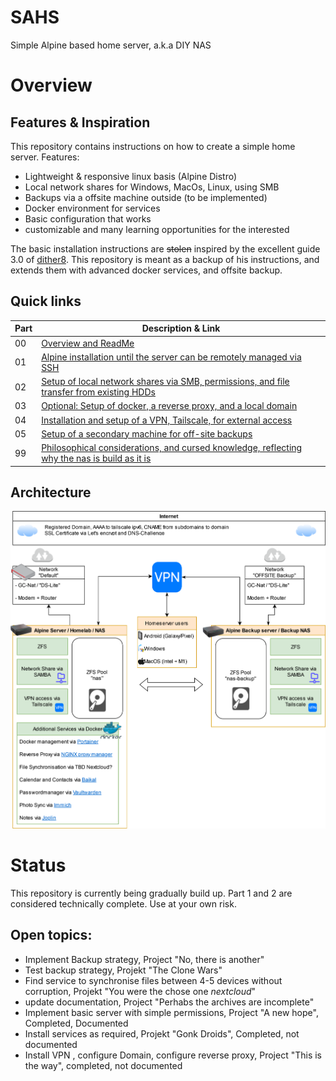 # SAHS
Simple Alpine based home server, a.k.a DIY NAS

# Overview
## Features & Inspiration
This repository contains instructions on how to create a simple home server. Features:
- Lightweight & responsive linux basis (Alpine Distro)
- Local network shares for Windows, MacOs, Linux, using SMB
- Backups via a offsite machine outside (to be implemented)
- Docker environment for services
- Basic configuration that works
- customizable and many learning opportunities for the interested
  
The basic installation instructions are ~~stolen~~ inspired by the excellent guide 3.0 of [dither8](https://dither8.xyz/guide/alpine-linux-nas-3/ "Link to dither8's website"). This repository is meant as a backup of his instructions, and extends them with advanced docker services, and offsite backup.

## Quick links
| Part | Description & Link|
| ----------- | ----------- |
| 00 | [Overview and ReadMe](https://github.com/pubbelfiesch/SAHS/) |
| 01 | [Alpine installation until the server can be remotely managed via SSH](part_1.md) | 
| 02 | [Setup of local network shares via SMB, permissions, and file transfer from existing HDDs](part_2.md) |
| 03 | [Optional: Setup of docker, a reverse proxy, and a local domain](part_3.md) |
| 04 | [Installation and setup of a VPN, Tailscale, for external access](part_4.md) |
| 05 | [Setup of a secondary machine for off-site backups](part_5.md) |
| 99 | [Philosophical considerations, and cursed knowledge, reflecting why the nas is build as it is](part_99)

## Architecture
![NAS architecture overview](/images/architecture/homeserver_architecture.drawio.svg)

# Status
This repository is currently being gradually build up. Part 1 and 2 are considered technically complete. Use at your own risk.
## Open topics:
- Implement Backup strategy, Project "No, there is another"
- Test backup strategy, Projekt "The Clone Wars"
- Find service to synchronise files between 4-5 devices without corruption, Projekt "You were the chose one *nextcloud*"
- update documentation, Project "Perhabs the archives are incomplete"
- Implement basic server with simple permissions, Project "A new hope", Completed, Documented
- Install services as required, Projekt "Gonk Droids", Completed, not documented
- Install VPN , configure Domain, configure reverse proxy, Project "This is the way", completed, not documented
